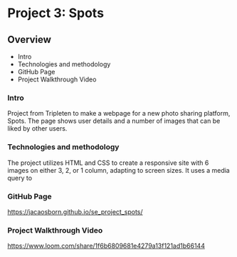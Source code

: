 # Project 3: Spots

## Overview

- Intro
- Technologies and methodology
- GitHub Page
- Project Walkthrough Video

### Intro

Project from Tripleten to make a webpage for a new photo sharing platform, Spots. The page shows user details and a number of images that can be liked by other users.

### Technologies and methodology

The project utilizes HTML and CSS to create a responsive site with 6 images on either 3, 2, or 1 column, adapting to screen sizes. It uses a media query to

### GitHub Page

https://jacaosborn.github.io/se_project_spots/

### Project Walkthrough Video

https://www.loom.com/share/1f6b6809681e4279a13f121ad1b66144
